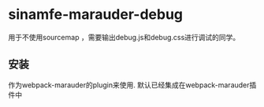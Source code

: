 # sinamfe-marauder-debug

用于不使用sourcemap ，需要输出debug.js和debug.css进行调试的同学。

## 安装

作为webpack-marauder的plugin来使用.
默认已经集成在webpack-marauder插件中
